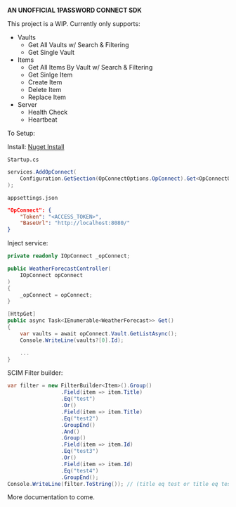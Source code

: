 **AN UNOFFICIAL 1PASSWORD CONNECT SDK**

This project is a WIP. Currently only supports:
- Vaults
    - Get All Vaults w/ Search & Filtering
    - Get Single Vault
- Items
    - Get All Items By Vault w/ Search & Filtering
    - Get Sinlge Item
    - Create Item
    - Delete Item
    - Replace Item
- Server
    - Health Check
    - Heartbeat

To Setup:

Install: [Nuget Install](https://www.nuget.org/packages/1PasswordConnectSDK/)

`Startup.cs`
```csharp
services.AddOpConnect(
    Configuration.GetSection(OpConnectOptions.OpConnect).Get<OpConnectOptions>()
);
```

`appsettings.json`
```json
"OpConnect": {
    "Token": "<ACCESS_TOKEN>",
    "BaseUrl": "http://localhost:8080/"
}
```

Inject service:
```csharp
private readonly IOpConnect _opConnect;

public WeatherForecastController(
    IOpConnect opConnect
)
{
    _opConnect = opConnect;
}

[HttpGet]
public async Task<IEnumerable<WeatherForecast>> Get()
{
    var vaults = await opConnect.Vault.GetListAsync();
    Console.WriteLine(vaults?[0].Id);

    ...
}
```

SCIM Filter builder:
```csharp
var filter = new FilterBuilder<Item>().Group()
                 .Field(item => item.Title)
                 .Eq("test")
                 .Or()
                 .Field(item => item.Title)
                 .Eq("test2")
                 .GroupEnd()
                 .And()
                 .Group()
                 .Field(item => item.Id)
                 .Eq("test3")
                 .Or()
                 .Field(item => item.Id)
                 .Eq("test4")
                 .GroupEnd();
Console.WriteLine(filter.ToString()); // (title eq test or title eq test2) and (id eq test3 or id eq test4)
```

More documentation to come.
